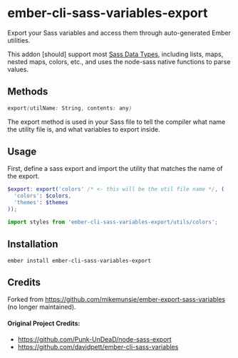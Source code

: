 
# ember-cli-sass-variables-export

<!-- <img src='http://emberobserver.com/badges/ember-export-sass-variables.svg' > -->

Export your Sass variables and access them through auto-generated Ember utilities.

This addon [should] support most [Sass Data Types](http://sass-lang.com/documentation/file.SASS_REFERENCE.html#data_types), including lists, maps, nested maps, colors, etc., and uses the node-sass native functions to parse values.

## Methods

```scss
export(utilName: String, contents: any)
```

The export method is used in your Sass file to tell the compiler what name the utility file is, and what variables to export inside.

## Usage
First, define a sass export and import the utility that matches the name of the export.

```scss
$export: export('colors' /* <- this will be the util file name */, (
  'colors': $colors,
  'themes': $themes
));
```

```js
import styles from 'ember-cli-sass-variables-export/utils/colors';
```

## Installation
`ember install ember-cli-sass-variables-export`

## Credits

Forked from https://github.com/mikemunsie/ember-export-sass-variables (no longer maintained).

#### Original Project Credits:

- https://github.com/Punk-UnDeaD/node-sass-export
- https://github.com/davidpett/ember-cli-sass-variables
